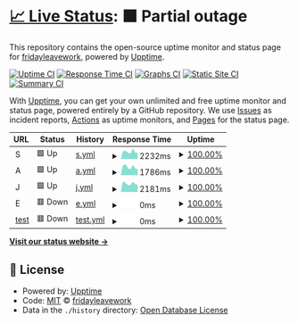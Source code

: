 # [📈 Live Status](https://demo.upptime.js.org): <!--live status--> **🟧 Partial outage**

This repository contains the open-source uptime monitor and status page for [fridayleavework](https://demo.upptime.js.org), powered by [Upptime](https://github.com/upptime/upptime).

[![Uptime CI](https://github.com/fridayleavework/upptime/workflows/Uptime%20CI/badge.svg)](https://github.com/fridayleavework/upptime/actions?query=workflow%3A%22Uptime+CI%22)
[![Response Time CI](https://github.com/fridayleavework/upptime/workflows/Response%20Time%20CI/badge.svg)](https://github.com/fridayleavework/upptime/actions?query=workflow%3A%22Response+Time+CI%22)
[![Graphs CI](https://github.com/fridayleavework/upptime/workflows/Graphs%20CI/badge.svg)](https://github.com/fridayleavework/upptime/actions?query=workflow%3A%22Graphs+CI%22)
[![Static Site CI](https://github.com/fridayleavework/upptime/workflows/Static%20Site%20CI/badge.svg)](https://github.com/fridayleavework/upptime/actions?query=workflow%3A%22Static+Site+CI%22)
[![Summary CI](https://github.com/fridayleavework/upptime/workflows/Summary%20CI/badge.svg)](https://github.com/fridayleavework/upptime/actions?query=workflow%3A%22Summary+CI%22)

With [Upptime](https://upptime.js.org), you can get your own unlimited and free uptime monitor and status page, powered entirely by a GitHub repository. We use [Issues](https://github.com/fridayleavework/upptime/issues) as incident reports, [Actions](https://github.com/fridayleavework/upptime/actions) as uptime monitors, and [Pages](https://demo.upptime.js.org) for the status page.

<!--start: status pages-->
<!-- This summary is generated by Upptime (https://github.com/upptime/upptime) -->
<!-- Do not edit this manually, your changes will be overwritten -->
<!-- prettier-ignore -->
| URL | Status | History | Response Time | Uptime |
| --- | ------ | ------- | ------------- | ------ |
| <img alt="" src="https://icons.duckduckgo.com/ip3/null.ico" height="13"> S | 🟩 Up | [s.yml](https://github.com/fridayleavework/uptime/commits/HEAD/history/s.yml) | <details><summary><img alt="Response time graph" src="./graphs/s/response-time-week.png" height="20"> 2232ms</summary><br><a href="https://fridayleavework.github.io/uptime/history/s"><img alt="Response time 2491" src="https://img.shields.io/endpoint?url=https%3A%2F%2Fraw.githubusercontent.com%2Ffridayleavework%2Fuptime%2FHEAD%2Fapi%2Fs%2Fresponse-time.json"></a><br><a href="https://fridayleavework.github.io/uptime/history/s"><img alt="24-hour response time 1930" src="https://img.shields.io/endpoint?url=https%3A%2F%2Fraw.githubusercontent.com%2Ffridayleavework%2Fuptime%2FHEAD%2Fapi%2Fs%2Fresponse-time-day.json"></a><br><a href="https://fridayleavework.github.io/uptime/history/s"><img alt="7-day response time 2232" src="https://img.shields.io/endpoint?url=https%3A%2F%2Fraw.githubusercontent.com%2Ffridayleavework%2Fuptime%2FHEAD%2Fapi%2Fs%2Fresponse-time-week.json"></a><br><a href="https://fridayleavework.github.io/uptime/history/s"><img alt="30-day response time 2386" src="https://img.shields.io/endpoint?url=https%3A%2F%2Fraw.githubusercontent.com%2Ffridayleavework%2Fuptime%2FHEAD%2Fapi%2Fs%2Fresponse-time-month.json"></a><br><a href="https://fridayleavework.github.io/uptime/history/s"><img alt="1-year response time 2491" src="https://img.shields.io/endpoint?url=https%3A%2F%2Fraw.githubusercontent.com%2Ffridayleavework%2Fuptime%2FHEAD%2Fapi%2Fs%2Fresponse-time-year.json"></a></details> | <details><summary><a href="https://fridayleavework.github.io/uptime/history/s">100.00%</a></summary><a href="https://fridayleavework.github.io/uptime/history/s"><img alt="All-time uptime 99.40%" src="https://img.shields.io/endpoint?url=https%3A%2F%2Fraw.githubusercontent.com%2Ffridayleavework%2Fuptime%2FHEAD%2Fapi%2Fs%2Fuptime.json"></a><br><a href="https://fridayleavework.github.io/uptime/history/s"><img alt="24-hour uptime 100.00%" src="https://img.shields.io/endpoint?url=https%3A%2F%2Fraw.githubusercontent.com%2Ffridayleavework%2Fuptime%2FHEAD%2Fapi%2Fs%2Fuptime-day.json"></a><br><a href="https://fridayleavework.github.io/uptime/history/s"><img alt="7-day uptime 100.00%" src="https://img.shields.io/endpoint?url=https%3A%2F%2Fraw.githubusercontent.com%2Ffridayleavework%2Fuptime%2FHEAD%2Fapi%2Fs%2Fuptime-week.json"></a><br><a href="https://fridayleavework.github.io/uptime/history/s"><img alt="30-day uptime 100.00%" src="https://img.shields.io/endpoint?url=https%3A%2F%2Fraw.githubusercontent.com%2Ffridayleavework%2Fuptime%2FHEAD%2Fapi%2Fs%2Fuptime-month.json"></a><br><a href="https://fridayleavework.github.io/uptime/history/s"><img alt="1-year uptime 99.40%" src="https://img.shields.io/endpoint?url=https%3A%2F%2Fraw.githubusercontent.com%2Ffridayleavework%2Fuptime%2FHEAD%2Fapi%2Fs%2Fuptime-year.json"></a></details>
| <img alt="" src="https://icons.duckduckgo.com/ip3/null.ico" height="13"> A | 🟩 Up | [a.yml](https://github.com/fridayleavework/uptime/commits/HEAD/history/a.yml) | <details><summary><img alt="Response time graph" src="./graphs/a/response-time-week.png" height="20"> 1786ms</summary><br><a href="https://fridayleavework.github.io/uptime/history/a"><img alt="Response time 2733" src="https://img.shields.io/endpoint?url=https%3A%2F%2Fraw.githubusercontent.com%2Ffridayleavework%2Fuptime%2FHEAD%2Fapi%2Fa%2Fresponse-time.json"></a><br><a href="https://fridayleavework.github.io/uptime/history/a"><img alt="24-hour response time 1363" src="https://img.shields.io/endpoint?url=https%3A%2F%2Fraw.githubusercontent.com%2Ffridayleavework%2Fuptime%2FHEAD%2Fapi%2Fa%2Fresponse-time-day.json"></a><br><a href="https://fridayleavework.github.io/uptime/history/a"><img alt="7-day response time 1786" src="https://img.shields.io/endpoint?url=https%3A%2F%2Fraw.githubusercontent.com%2Ffridayleavework%2Fuptime%2FHEAD%2Fapi%2Fa%2Fresponse-time-week.json"></a><br><a href="https://fridayleavework.github.io/uptime/history/a"><img alt="30-day response time 3627" src="https://img.shields.io/endpoint?url=https%3A%2F%2Fraw.githubusercontent.com%2Ffridayleavework%2Fuptime%2FHEAD%2Fapi%2Fa%2Fresponse-time-month.json"></a><br><a href="https://fridayleavework.github.io/uptime/history/a"><img alt="1-year response time 2733" src="https://img.shields.io/endpoint?url=https%3A%2F%2Fraw.githubusercontent.com%2Ffridayleavework%2Fuptime%2FHEAD%2Fapi%2Fa%2Fresponse-time-year.json"></a></details> | <details><summary><a href="https://fridayleavework.github.io/uptime/history/a">100.00%</a></summary><a href="https://fridayleavework.github.io/uptime/history/a"><img alt="All-time uptime 99.93%" src="https://img.shields.io/endpoint?url=https%3A%2F%2Fraw.githubusercontent.com%2Ffridayleavework%2Fuptime%2FHEAD%2Fapi%2Fa%2Fuptime.json"></a><br><a href="https://fridayleavework.github.io/uptime/history/a"><img alt="24-hour uptime 100.00%" src="https://img.shields.io/endpoint?url=https%3A%2F%2Fraw.githubusercontent.com%2Ffridayleavework%2Fuptime%2FHEAD%2Fapi%2Fa%2Fuptime-day.json"></a><br><a href="https://fridayleavework.github.io/uptime/history/a"><img alt="7-day uptime 100.00%" src="https://img.shields.io/endpoint?url=https%3A%2F%2Fraw.githubusercontent.com%2Ffridayleavework%2Fuptime%2FHEAD%2Fapi%2Fa%2Fuptime-week.json"></a><br><a href="https://fridayleavework.github.io/uptime/history/a"><img alt="30-day uptime 99.94%" src="https://img.shields.io/endpoint?url=https%3A%2F%2Fraw.githubusercontent.com%2Ffridayleavework%2Fuptime%2FHEAD%2Fapi%2Fa%2Fuptime-month.json"></a><br><a href="https://fridayleavework.github.io/uptime/history/a"><img alt="1-year uptime 99.93%" src="https://img.shields.io/endpoint?url=https%3A%2F%2Fraw.githubusercontent.com%2Ffridayleavework%2Fuptime%2FHEAD%2Fapi%2Fa%2Fuptime-year.json"></a></details>
| <img alt="" src="https://icons.duckduckgo.com/ip3/null.ico" height="13"> J | 🟩 Up | [j.yml](https://github.com/fridayleavework/uptime/commits/HEAD/history/j.yml) | <details><summary><img alt="Response time graph" src="./graphs/j/response-time-week.png" height="20"> 2181ms</summary><br><a href="https://fridayleavework.github.io/uptime/history/j"><img alt="Response time 2470" src="https://img.shields.io/endpoint?url=https%3A%2F%2Fraw.githubusercontent.com%2Ffridayleavework%2Fuptime%2FHEAD%2Fapi%2Fj%2Fresponse-time.json"></a><br><a href="https://fridayleavework.github.io/uptime/history/j"><img alt="24-hour response time 1860" src="https://img.shields.io/endpoint?url=https%3A%2F%2Fraw.githubusercontent.com%2Ffridayleavework%2Fuptime%2FHEAD%2Fapi%2Fj%2Fresponse-time-day.json"></a><br><a href="https://fridayleavework.github.io/uptime/history/j"><img alt="7-day response time 2181" src="https://img.shields.io/endpoint?url=https%3A%2F%2Fraw.githubusercontent.com%2Ffridayleavework%2Fuptime%2FHEAD%2Fapi%2Fj%2Fresponse-time-week.json"></a><br><a href="https://fridayleavework.github.io/uptime/history/j"><img alt="30-day response time 2421" src="https://img.shields.io/endpoint?url=https%3A%2F%2Fraw.githubusercontent.com%2Ffridayleavework%2Fuptime%2FHEAD%2Fapi%2Fj%2Fresponse-time-month.json"></a><br><a href="https://fridayleavework.github.io/uptime/history/j"><img alt="1-year response time 2470" src="https://img.shields.io/endpoint?url=https%3A%2F%2Fraw.githubusercontent.com%2Ffridayleavework%2Fuptime%2FHEAD%2Fapi%2Fj%2Fresponse-time-year.json"></a></details> | <details><summary><a href="https://fridayleavework.github.io/uptime/history/j">100.00%</a></summary><a href="https://fridayleavework.github.io/uptime/history/j"><img alt="All-time uptime 99.97%" src="https://img.shields.io/endpoint?url=https%3A%2F%2Fraw.githubusercontent.com%2Ffridayleavework%2Fuptime%2FHEAD%2Fapi%2Fj%2Fuptime.json"></a><br><a href="https://fridayleavework.github.io/uptime/history/j"><img alt="24-hour uptime 100.00%" src="https://img.shields.io/endpoint?url=https%3A%2F%2Fraw.githubusercontent.com%2Ffridayleavework%2Fuptime%2FHEAD%2Fapi%2Fj%2Fuptime-day.json"></a><br><a href="https://fridayleavework.github.io/uptime/history/j"><img alt="7-day uptime 100.00%" src="https://img.shields.io/endpoint?url=https%3A%2F%2Fraw.githubusercontent.com%2Ffridayleavework%2Fuptime%2FHEAD%2Fapi%2Fj%2Fuptime-week.json"></a><br><a href="https://fridayleavework.github.io/uptime/history/j"><img alt="30-day uptime 100.00%" src="https://img.shields.io/endpoint?url=https%3A%2F%2Fraw.githubusercontent.com%2Ffridayleavework%2Fuptime%2FHEAD%2Fapi%2Fj%2Fuptime-month.json"></a><br><a href="https://fridayleavework.github.io/uptime/history/j"><img alt="1-year uptime 99.97%" src="https://img.shields.io/endpoint?url=https%3A%2F%2Fraw.githubusercontent.com%2Ffridayleavework%2Fuptime%2FHEAD%2Fapi%2Fj%2Fuptime-year.json"></a></details>
| <img alt="" src="https://icons.duckduckgo.com/ip3/null.ico" height="13"> E | 🟥 Down | [e.yml](https://github.com/fridayleavework/uptime/commits/HEAD/history/e.yml) | <details><summary><img alt="Response time graph" src="./graphs/e/response-time-week.png" height="20"> 0ms</summary><br><a href="https://fridayleavework.github.io/uptime/history/e"><img alt="Response time 0" src="https://img.shields.io/endpoint?url=https%3A%2F%2Fraw.githubusercontent.com%2Ffridayleavework%2Fuptime%2FHEAD%2Fapi%2Fe%2Fresponse-time.json"></a><br><a href="https://fridayleavework.github.io/uptime/history/e"><img alt="24-hour response time 0" src="https://img.shields.io/endpoint?url=https%3A%2F%2Fraw.githubusercontent.com%2Ffridayleavework%2Fuptime%2FHEAD%2Fapi%2Fe%2Fresponse-time-day.json"></a><br><a href="https://fridayleavework.github.io/uptime/history/e"><img alt="7-day response time 0" src="https://img.shields.io/endpoint?url=https%3A%2F%2Fraw.githubusercontent.com%2Ffridayleavework%2Fuptime%2FHEAD%2Fapi%2Fe%2Fresponse-time-week.json"></a><br><a href="https://fridayleavework.github.io/uptime/history/e"><img alt="30-day response time 0" src="https://img.shields.io/endpoint?url=https%3A%2F%2Fraw.githubusercontent.com%2Ffridayleavework%2Fuptime%2FHEAD%2Fapi%2Fe%2Fresponse-time-month.json"></a><br><a href="https://fridayleavework.github.io/uptime/history/e"><img alt="1-year response time 0" src="https://img.shields.io/endpoint?url=https%3A%2F%2Fraw.githubusercontent.com%2Ffridayleavework%2Fuptime%2FHEAD%2Fapi%2Fe%2Fresponse-time-year.json"></a></details> | <details><summary><a href="https://fridayleavework.github.io/uptime/history/e">100.00%</a></summary><a href="https://fridayleavework.github.io/uptime/history/e"><img alt="All-time uptime 95.93%" src="https://img.shields.io/endpoint?url=https%3A%2F%2Fraw.githubusercontent.com%2Ffridayleavework%2Fuptime%2FHEAD%2Fapi%2Fe%2Fuptime.json"></a><br><a href="https://fridayleavework.github.io/uptime/history/e"><img alt="24-hour uptime 100.00%" src="https://img.shields.io/endpoint?url=https%3A%2F%2Fraw.githubusercontent.com%2Ffridayleavework%2Fuptime%2FHEAD%2Fapi%2Fe%2Fuptime-day.json"></a><br><a href="https://fridayleavework.github.io/uptime/history/e"><img alt="7-day uptime 100.00%" src="https://img.shields.io/endpoint?url=https%3A%2F%2Fraw.githubusercontent.com%2Ffridayleavework%2Fuptime%2FHEAD%2Fapi%2Fe%2Fuptime-week.json"></a><br><a href="https://fridayleavework.github.io/uptime/history/e"><img alt="30-day uptime 100.00%" src="https://img.shields.io/endpoint?url=https%3A%2F%2Fraw.githubusercontent.com%2Ffridayleavework%2Fuptime%2FHEAD%2Fapi%2Fe%2Fuptime-month.json"></a><br><a href="https://fridayleavework.github.io/uptime/history/e"><img alt="1-year uptime 95.93%" src="https://img.shields.io/endpoint?url=https%3A%2F%2Fraw.githubusercontent.com%2Ffridayleavework%2Fuptime%2FHEAD%2Fapi%2Fe%2Fuptime-year.json"></a></details>
| <img alt="" src="https://icons.duckduckgo.com/ip3/test.test.test.ico" height="13"> [test](https://test.test.test) | 🟥 Down | [test.yml](https://github.com/fridayleavework/uptime/commits/HEAD/history/test.yml) | <details><summary><img alt="Response time graph" src="./graphs/test/response-time-week.png" height="20"> 0ms</summary><br><a href="https://fridayleavework.github.io/uptime/history/test"><img alt="Response time 331" src="https://img.shields.io/endpoint?url=https%3A%2F%2Fraw.githubusercontent.com%2Ffridayleavework%2Fuptime%2FHEAD%2Fapi%2Ftest%2Fresponse-time.json"></a><br><a href="https://fridayleavework.github.io/uptime/history/test"><img alt="24-hour response time 0" src="https://img.shields.io/endpoint?url=https%3A%2F%2Fraw.githubusercontent.com%2Ffridayleavework%2Fuptime%2FHEAD%2Fapi%2Ftest%2Fresponse-time-day.json"></a><br><a href="https://fridayleavework.github.io/uptime/history/test"><img alt="7-day response time 0" src="https://img.shields.io/endpoint?url=https%3A%2F%2Fraw.githubusercontent.com%2Ffridayleavework%2Fuptime%2FHEAD%2Fapi%2Ftest%2Fresponse-time-week.json"></a><br><a href="https://fridayleavework.github.io/uptime/history/test"><img alt="30-day response time 0" src="https://img.shields.io/endpoint?url=https%3A%2F%2Fraw.githubusercontent.com%2Ffridayleavework%2Fuptime%2FHEAD%2Fapi%2Ftest%2Fresponse-time-month.json"></a><br><a href="https://fridayleavework.github.io/uptime/history/test"><img alt="1-year response time 331" src="https://img.shields.io/endpoint?url=https%3A%2F%2Fraw.githubusercontent.com%2Ffridayleavework%2Fuptime%2FHEAD%2Fapi%2Ftest%2Fresponse-time-year.json"></a></details> | <details><summary><a href="https://fridayleavework.github.io/uptime/history/test">100.00%</a></summary><a href="https://fridayleavework.github.io/uptime/history/test"><img alt="All-time uptime 96.96%" src="https://img.shields.io/endpoint?url=https%3A%2F%2Fraw.githubusercontent.com%2Ffridayleavework%2Fuptime%2FHEAD%2Fapi%2Ftest%2Fuptime.json"></a><br><a href="https://fridayleavework.github.io/uptime/history/test"><img alt="24-hour uptime 100.00%" src="https://img.shields.io/endpoint?url=https%3A%2F%2Fraw.githubusercontent.com%2Ffridayleavework%2Fuptime%2FHEAD%2Fapi%2Ftest%2Fuptime-day.json"></a><br><a href="https://fridayleavework.github.io/uptime/history/test"><img alt="7-day uptime 100.00%" src="https://img.shields.io/endpoint?url=https%3A%2F%2Fraw.githubusercontent.com%2Ffridayleavework%2Fuptime%2FHEAD%2Fapi%2Ftest%2Fuptime-week.json"></a><br><a href="https://fridayleavework.github.io/uptime/history/test"><img alt="30-day uptime 100.00%" src="https://img.shields.io/endpoint?url=https%3A%2F%2Fraw.githubusercontent.com%2Ffridayleavework%2Fuptime%2FHEAD%2Fapi%2Ftest%2Fuptime-month.json"></a><br><a href="https://fridayleavework.github.io/uptime/history/test"><img alt="1-year uptime 96.96%" src="https://img.shields.io/endpoint?url=https%3A%2F%2Fraw.githubusercontent.com%2Ffridayleavework%2Fuptime%2FHEAD%2Fapi%2Ftest%2Fuptime-year.json"></a></details>

<!--end: status pages-->

[**Visit our status website →**](https://demo.upptime.js.org)

## 📄 License

- Powered by: [Upptime](https://github.com/upptime/upptime)
- Code: [MIT](./LICENSE) © [fridayleavework](https://demo.upptime.js.org)
- Data in the `./history` directory: [Open Database License](https://opendatacommons.org/licenses/odbl/1-0/)
